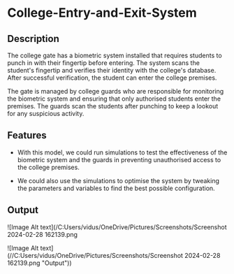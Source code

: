 # College-Entry-and-Exit-System

## Description
The college gate has a biometric system installed that requires students to punch in with their fingertip before entering. The system scans the student's fingertip and verifies their identity with the college's database. After successful verification, the student can enter the college premises.

The gate is managed by college guards who are responsible for monitoring the biometric system and ensuring that only authorised students enter the premises. The guards scan the students after punching to keep a lookout for any suspicious activity.


## Features

- With this model, we could run simulations to test the effectiveness of the biometric system and the guards in preventing unauthorised access to the college premises.

- We could also use the simulations to optimise the system by tweaking the parameters and variables to find the best possible configuration.


## Output
![Image Alt text](/C:Users/vidus/OneDrive/Pictures/Screenshots/Screenshot 2024-02-28 162139.png

![Image Alt text](//C:Users/vidus/OneDrive/Pictures/Screenshots/Screenshot 2024-02-28 162139.png "Output"))

